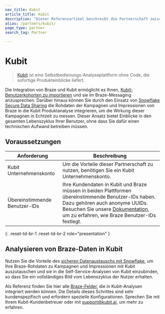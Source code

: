 ```yaml
---
nav_title: Kubit
article_title: Kubit
description: "Dieser Referenzartikel beschreibt die Partnerschaft zwischen Braze und Kubit, einer no-code, self-service Analyseplattform, die sofortige Produkteinblicke liefert und es Ihnen ermöglicht, Kubit-Benutzerkohorten zu importieren und sie im Braze Messaging anzusprechen."
alias: /partners/kubit/
page_type: partner
search_tag: Partner

---
```


# Kubit

> [Kubit](https://kubit.ai/) ist eine Selbstbedienungs-Analyseplattform ohne Code, die sofortige Produkteinblicke liefert. 

Die Integration von Braze und Kubit ermöglicht es Ihnen, [Kubit-Benutzerkohorten zu importieren]({{site.baseurl}}/partners/data_and_infrastructure_agility/cohort_import/kubit/) und sie im Braze-Messaging anzusprechen. Darüber hinaus können Sie durch den Einsatz von [Snowflake Secure Data Sharing]({{site.baseurl}}/partners/data_and_infrastructure_agility/data_warehouses/snowflake/) die Rohdaten der Kampagnen und Impressionen von Braze in die Kubit Produktanalyse integrieren, um die Wirkung dieser Kampagnen in Echtzeit zu messen. Dieser Ansatz bietet Einblicke in den gesamten Lebenszyklus Ihrer Benutzer, ohne dass Sie dafür einen technischen Aufwand betreiben müssen.

## Voraussetzungen

| Anforderung | Beschreibung |
|---|---|
|Kubit Unternehmenskonto | Um die Vorteile dieser Partnerschaft zu nutzen, benötigen Sie ein Kubit Unternehmenskonto. |
| Übereinstimmende Benutzer-IDs | Ihre Kundendaten in Kubit und Braze müssen in beiden Plattformen übereinstimmende Benutzer-IDs haben. Dazu gehören auch anonyme UUIDs. Besuchen Sie unsere [Dokumentation]({{site.baseurl}}/developer_guide/platform_integration_guides/android/analytics/setting_user_ids/), um zu erfahren, wie Braze Benutzer-IDs festlegt. |
{: .reset-td-br-1 .reset-td-br-2 role="presentation" } 

## Analysieren von Braze-Daten in Kubit

Nutzen Sie die Vorteile des [sicheren Datenaustauschs mit Snowflake]({{site.baseurl}}/partners/data_and_infrastructure_agility/data_warehouses/snowflake/), um Ihre Braze-Rohdaten zu Kampagnen und Impressionen mit Kubit auszutauschen und sie in die Self-Service-Analysen von Kubit einzubinden, so dass Sie ein vollständiges Bild vom Lebenszyklus der Nutzer erhalten.

Als Referenz finden Sie hier alle [Braze-Felder]({{site.baseurl}}/assets/download_file/data-sharing-raw-table-schemas.txt?ed79384e6ac6a97fe3b3d9f76852b7c2), die in Kubit-Analysen integriert werden können. Die Details dieses Schrittes sind sehr kundenspezifisch und erfordern spezielle Konfigurationen. Sprechen Sie mit Ihrem Kubit-Kundenbetreuer oder mit [support@kubit.ai](support@kubit.ai), um mehr zu erfahren.